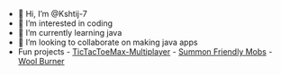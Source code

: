 - 👋 Hi, I’m @Kshtij-7
- 👀 I’m interested in coding
- 🌱 I’m currently learning java
- 💞️ I’m looking to collaborate on making java apps
- Fun projects - [TicTacToeMax-Multiplayer](https://kshtij-7.github.io/TicTacToeMax-Online/)
               - [Summon Friendly Mobs](https://modrinth.com/plugin/summonfriendlymobs)
               - [Wool Burner](https://modrinth.com/plugin/woolburner/)

<!---
Kshtij-7/Kshtij-7 is a ✨ special ✨ repository because its `README.md` (this file) appears on your GitHub profile.
You can click the Preview link to take a look at your changes.
--->
